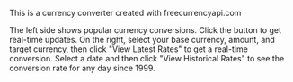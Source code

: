 This is a currency converter created with freecurrencyapi.com

The left side shows popular currency conversions. Click the button to get real-time updates. On the right, select your base currency, amount, and target currency, then click "View Latest Rates" to get a real-time conversion. Select a date and then click "View Historical Rates" to see the conversion rate for any day since 1999.
